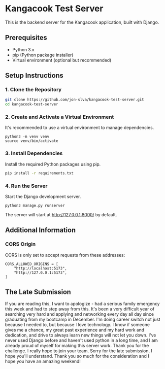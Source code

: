 # Kangacook Test Server

This is the backend server for the Kangacook application, built with Django.

## Prerequisites

- Python 3.x
- pip (Python package installer)
- Virtual environment (optional but recommended)

## Setup Instructions

### 1. Clone the Repository

```sh
git clone https://github.com/jon-slva/kangacook-test-server.git
cd kangacook-test-server
```

### 2. Create and Activate a Virtual Environment

It's recommended to use a virtual environment to manage dependencies.

```
python3 -m venv venv
source venv/bin/activate
```

### 3. Install Dependencies

Install the required Python packages using pip.

```sh
pip install -r requirements.txt
```

### 4. Run the Server
Start the Django development server.

```
python3 manage.py runserver
```

The server will start at http://127.0.0.1:8000/ by default.


## Additional Information
### CORS Origin
CORS is only set to accept requests from these addresses:

```
CORS_ALLOWED_ORIGINS = [
    "http://localhost:5173",
    "http://127.0.0.1:5173",
]
```


## The Late Submission

If you are reading this, I want to apologize - had a serious family emergency this week and had to step away from this. It's been a very difficult year of searching very hard and applying and networking every day all day since graduating from my bootcamp in December. I'm doing career switch not just because I needed to, but because I love technology. I know if someone gives me a chance, my great past experience and my hard work and dedication, and drive to always learn new things will not let you down. I've never used Django before and haven't used python in a long time, and I am already proud of myself for making this server work. Thank you for the challenge. I really hope to join your team. Sorry for the late submission, I hope you'll understand. Thank you so much for the consideration and I hope you have an amazing weekend!
